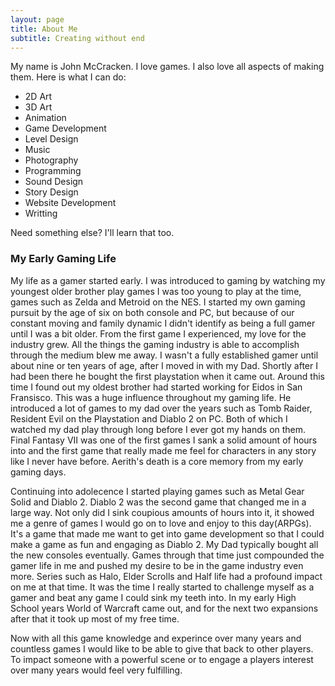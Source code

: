 ```yaml
---
layout: page
title: About Me
subtitle: Creating without end
---
```


My name is John McCracken. I love games. I also love all aspects of making them. Here is what I can do:

- 2D Art
- 3D Art
- Animation
- Game Development
- Level Design
- Music
- Photography
- Programming
- Sound Design
- Story Design
- Website Development
- Writting

Need something else? I'll learn that too.

### My Early Gaming Life

My life as a gamer started early. I was introduced to gaming by watching my youngest older brother play games I was too young to play at the time, games such as Zelda and Metroid on the NES. 
I started my own gaming pursuit by the age of six on both console and PC, but because of our constant moving and family dynamic I didn't identify as being a full gamer until I was a bit older. 
From the first game I experienced, my love for the industry grew. All the things the gaming industry is able to accomplish through the medium blew me away. 
I wasn't a fully established gamer until about nine or ten years of age, after I moved in with my Dad. Shortly after I had been there he bought the first playstation when it came out. 
Around this time I found out my oldest brother had started working for Eidos in San Fransisco. This was a huge influence throughout my gaming life. 
He introduced a lot of games to my dad over the years such as Tomb Raider, Resident Evil on the Playstation and Diablo 2 on PC. Both of which I watched my dad play through long before I ever got my hands on them. Final Fantasy VII was one of the first games 
I sank a solid amount of hours into and the first game that really made me feel for characters in any story like I never have before. Aerith's death is a core memory from my early gaming days.


Continuing into adolecence I started playing games such as Metal Gear Solid and Diablo 2. Diablo 2 was the second game that changed me in a large way. Not only did I sink coupious 
amounts of hours into it, it showed me a genre of games I would go on to love and enjoy to this day(ARPGs). It's a game that made me want to get into game development so that I could make a game as fun and engaging as Diablo 2.
My Dad typically bought all the new consoles eventually. Games through that time just compounded the gamer life in me and pushed my desire to be in the 
game industry even more. Series such as Halo, Elder Scrolls and Half life had a profound impact on me at that time. It was the time I really started to challenge myself as a gamer and beat any game I could sink my teeth into. In my early High School years World of Warcraft came out, and for the next two expansions after that it took up most of my free time. 


Now with all this game knowledge and experince over many years and countless games I would like to be able to give that back to other players. To impact someone with a powerful scene or to engage a players interest over many years would feel very fulfilling.

